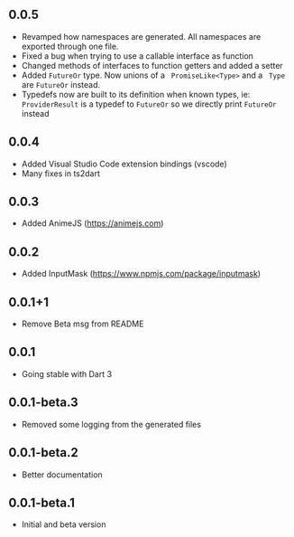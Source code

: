 ## 0.0.5
- Revamped how namespaces are generated. All namespaces are exported through one file.
- Fixed a bug when trying to use a callable interface as function
- Changed methods of interfaces to function getters and added a setter
- Added `FutureOr`  type. Now unions of a ` PromiseLike<Type>`  and a ` Type`  are `FutureOr`  instead.
- Typedefs now are built to its definition when known types, ie: ` ProviderResult`  is a typedef to `FutureOr`  so we directly print `FutureOr`  instead

## 0.0.4
- Added Visual Studio Code extension bindings (vscode)
- Many fixes in ts2dart

## 0.0.3
- Added AnimeJS (https://animejs.com)

## 0.0.2
- Added InputMask (https://www.npmjs.com/package/inputmask)

## 0.0.1+1
- Remove Beta msg from README

## 0.0.1
- Going stable with Dart 3

## 0.0.1-beta.3
- Removed some logging from the generated files

## 0.0.1-beta.2
- Better documentation

## 0.0.1-beta.1

- Initial and beta version
